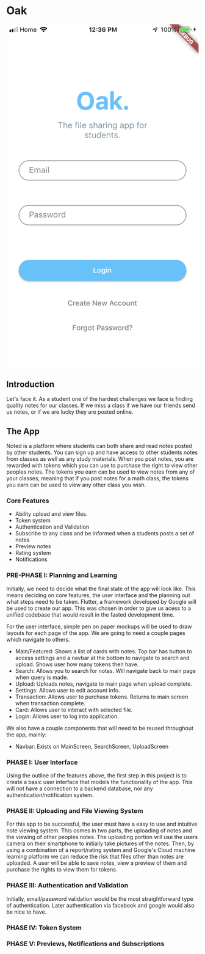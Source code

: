 # Oak

![Main Picture](./images/MainPicture.PNG)

## Introduction
Let's face it. As a student one of the hardest challenges we face is finding quality notes for our classes. If we miss a class if we have our friends send us notes, or if we are lucky they are posted online. 

## The App
Noted is a platform where students can both share and read notes posted by other students. You can sign up and have access to other students notes from classes as well as any study materials. When you post notes, you are rewarded with tokens which you can use to purchase the right to view other peoples notes. The tokens you earn can be used to view notes from any of your classes, meaning that if you post notes for a math class, the tokens you earn can be used to view any other class you wish. 

### Core Features
- Ability upload and view files.
- Token system 
- Authentication and Validation
- Subscribe to any class and be informed when a students posts a set of notes
- Preview notes
- Rating system 
- Notifications

### PRE-PHASE I: Planning and Learning
Initially, we need to decide what the final state of the app will look like. This means deciding on core features, the user interface and the planning out what steps need to be taken. Flutter, a framework developed by Google will be used to create our app. This was chosen in order to give us acess to a unified codebase that would result in the fasted development time.

For the  user interface, simple pen on paper mockups will be used to draw layouts for each page of the app. We are going to need a couple pages which navigate to others.

- Main/Featured: Shows a list of cards with notes. Top bar has button to access settings and a navbar at the bottom to navigate to search and upload. Shows user how many tokens then have.
- Search: Allows you to search for notes. Will navigate back to main page when query is made.
- Upload: Uploads notes, navigate to main page when upload complete.
- Settings: Allows user to edit account info.
- Transaction: Allows user to purchase tokens. Returns to main screen when transaction complete.
- Card: Allows user to interact with selected file.
- Login: Allows user to log into application.

We also have a couple components that will need to be reused throughout the app, mainly:
- Navbar: Exists on MainScreen, SearchScreen, UploadScreen

### PHASE I: User Interface
Using the outline of the features above, the first step in this project is to create a basic user interface that models the functionality of the app. This will not have a connection to a backend database, nor any authentication/notification system. 

### PHASE II: Uploading and File Viewing System
For this app to be successful, the user must have a easy to use and intuitive note viewing system. This comes in two parts, the uploading of notes and the viewing of other peoples notes. The uploading portion will use the users camera on their smartphone to initially take pictures of the notes. Then, by using a combination of a report/rating system and Google's Cloud machine learning platform we can reduce the risk that files other than notes are uploaded. A user will be able to save notes, view a preview of them and purchase the rights to view them for tokens.

### PHASE III: Authentication and Validation
Initially, email/password validation would be the most straightforward type of authentication. Later authentication via facebook and google would also be nice to have.

### PHASE IV: Token System

### PHASE V: Previews, Notifications and Subscriptions
